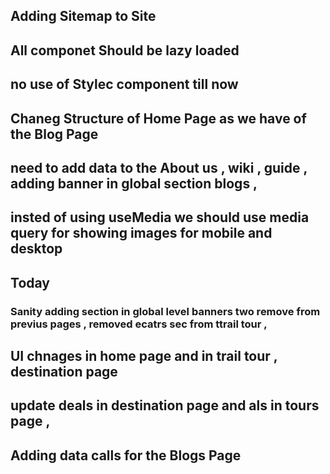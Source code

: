 ## Adding Sitemap to Site 
## All componet Should be lazy loaded 

## no use of Stylec component till now

## Chaneg Structure of Home Page as we have of the Blog Page 

## need to add data to the About us , wiki , guide , adding banner in global section blogs ,  
## insted of using useMedia we should use media query for showing images for mobile and desktop

## Today 
### Sanity adding section in global level banners two remove from previus pages , removed ecatrs sec from ttrail tour , 
## UI chnages in home page and in trail tour , destination page
## update deals in destination page and als in tours page ,

## Adding data calls for the Blogs Page